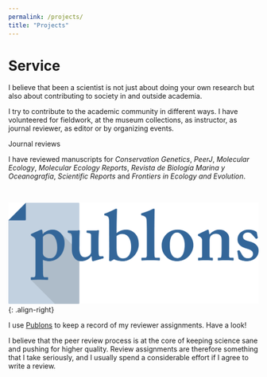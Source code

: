 ```yaml
---
permalink: /projects/
title: "Projects"
---
```


# Service
I believe that been a scientist is not just about doing your own research but also about contributing to society in and outside academia.

I try to contribute to the academic community in different ways. I have volunteered for fieldwork, at the museum collections, as instructor, as journal reviewer, as editor or by organizing events. 


Journal reviews

I have reviewed manuscripts for *Conservation Genetics*, *PeerJ*, *Molecular Ecology*, *Molecular Ecology Reports*, *Revista de Biología Marina y Oceanografía*, *Scientific Reports* and *Frontiers in Ecology and Evolution*.

<img src="{{ site.url }}{{ site.baseurl }}/assets/images/publons-logo.png" alt="" class="half">

![image-right](/assets/images/publons-logo.png){: .align-right}

I use [Publons](https://publons.com/researcher/1518390/andrea-a-cabrera/peer-review/) to keep a record of my reviewer assignments. Have a look!

I believe that the peer review process is at the core of keeping science sane and pushing for higher quality. Review assignments are therefore something that I take seriously, and I usually spend a considerable effort if I agree to write a review.
